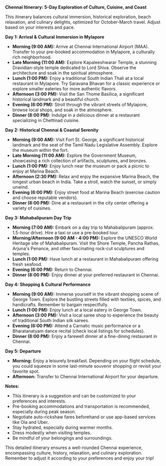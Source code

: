 **Chennai Itinerary: 5-Day Exploration of Culture, Cuisine, and Coast**

This itinerary balances cultural immersion, historical exploration, beach relaxation, and culinary delights, optimized for October-March travel.  Adjust based on your interests and pace.

**Day 1: Arrival & Cultural Immersion in Mylapore**

* **Morning (9:00 AM):** Arrive at Chennai International Airport (MAA). Transfer to your pre-booked accommodation in Mylapore, a culturally rich neighborhood.
* **Late Morning (11:00 AM):** Explore Kapaleeshwarar Temple, a stunning Dravidian-style temple dedicated to Lord Shiva. Observe the architecture and soak in the spiritual atmosphere.
* **Lunch (1:00 PM):** Enjoy a traditional South Indian Thali at a local restaurant in Mylapore.  Try Saravana Bhavan for a classic experience or explore smaller eateries for more authentic flavors.
* **Afternoon (3:00 PM):** Visit the San Thome Basilica, a significant historical landmark and a beautiful church.
* **Evening (6:00 PM):** Stroll through the vibrant streets of Mylapore, browse local shops, and soak in the atmosphere.
* **Dinner (8:00 PM):** Indulge in a delicious dinner at a restaurant specializing in Chettinad cuisine.

**Day 2: Historical Chennai & Coastal Serenity**

* **Morning (9:00 AM):** Visit Fort St. George, a significant historical landmark and the seat of the Tamil Nadu Legislative Assembly. Explore the museum within the fort.
* **Late Morning (11:00 AM):** Explore the Government Museum, showcasing a rich collection of artifacts, sculptures, and bronzes.
* **Lunch (1:00 PM):** Enjoy lunch near the museum or pack a picnic to enjoy at Marina Beach.
* **Afternoon (2:30 PM):** Relax and enjoy the expansive Marina Beach, the longest urban beach in India.  Take a stroll, watch the sunset, or simply unwind.
* **Evening (6:00 PM):** Enjoy street food at Marina Beach (exercise caution and choose reputable vendors).
* **Dinner (8:00 PM):**  Dine at a restaurant in the city center offering a variety of cuisines.


**Day 3: Mahabalipuram Day Trip**

* **Morning (7:00 AM):** Embark on a day trip to Mahabalipuram (approx. 1.5-hour drive). Hire a taxi or use a pre-booked tour.
* **Morning/Afternoon (9:00 AM - 4:00 PM):** Explore the UNESCO World Heritage site of Mahabalipuram. Visit the Shore Temple, Pancha Rathas, Arjuna's Penance, and other fascinating rock-cut sculptures and temples.
* **Lunch (1:00 PM):** Have lunch at a restaurant in Mahabalipuram offering fresh seafood.
* **Evening (6:00 PM):** Return to Chennai.
* **Dinner (8:00 PM):** Enjoy dinner at your preferred restaurant in Chennai.


**Day 4: Shopping & Cultural Performance**

* **Morning (9:00 AM):** Immerse yourself in the vibrant shopping scene of George Town. Explore the bustling streets filled with textiles, spices, and handicrafts. Remember to bargain respectfully.
* **Lunch (1:00 PM):** Enjoy lunch at a local eatery in George Town.
* **Afternoon (3:00 PM):**  Visit a local saree shop to experience the beauty of traditional South Indian silk sarees.
* **Evening (6:00 PM):** Attend a Carnatic music performance or a Bharatanatyam dance recital (check local listings for schedules).
* **Dinner (8:00 PM):** Enjoy a farewell dinner at a fine-dining restaurant in Chennai.


**Day 5: Departure**

* **Morning:** Enjoy a leisurely breakfast. Depending on your flight schedule, you could squeeze in some last-minute souvenir shopping or revisit your favorite spot.
* **Afternoon:** Transfer to Chennai International Airport for your departure.


**Notes:**

* This itinerary is a suggestion and can be customized to your preferences and interests.
* Pre-booking accommodations and transportation is recommended, especially during peak season.
* Negotiate auto-rickshaw fares beforehand or use app-based services like Ola and Uber.
* Stay hydrated, especially during warmer months.
* Dress modestly when visiting temples.
* Be mindful of your belongings and surroundings.


This detailed itinerary ensures a well-rounded Chennai experience, encompassing culture, history, relaxation, and culinary exploration. Remember to adjust it according to your preferences and enjoy your trip!